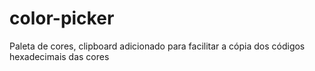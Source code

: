 # color-picker

Paleta de cores, clipboard adicionado para facilitar a cópia dos códigos hexadecimais das cores

